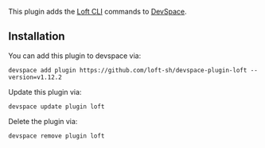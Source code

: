 This plugin adds the [Loft CLI](https://github.com/loft-sh/loft) commands to [DevSpace](https://github.com/loft-sh/devspace). 

## Installation

You can add this plugin to devspace via:
```
devspace add plugin https://github.com/loft-sh/devspace-plugin-loft --version=v1.12.2
```

Update this plugin via:
```
devspace update plugin loft
```

Delete the plugin via:
```
devspace remove plugin loft
```
